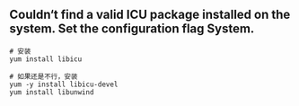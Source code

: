 ## Couldn‘t find a valid ICU package installed on the system. Set the configuration flag System.

```
# 安装
yum install libicu

# 如果还是不行，安装
yum -y install libicu-devel
yum install libunwind
```